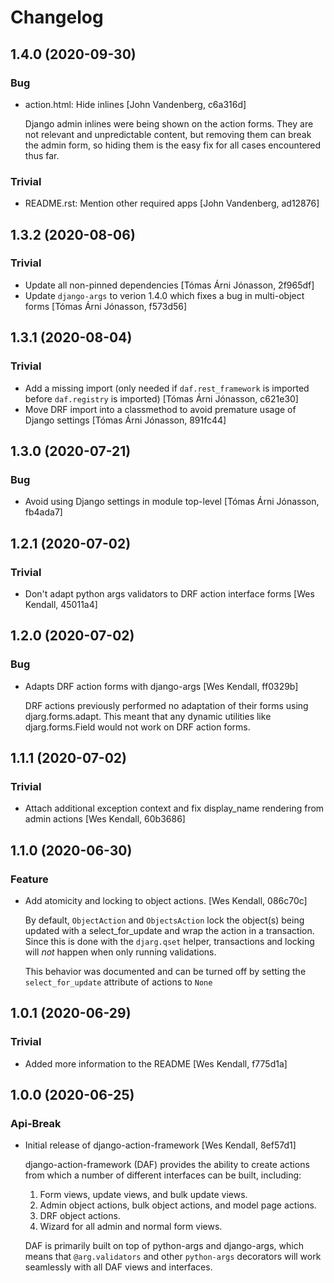 # Changelog
## 1.4.0 (2020-09-30)
### Bug
  - action.html: Hide inlines [John Vandenberg, c6a316d]

    Django admin inlines were being shown on the action forms.
    They are not relevant and unpredictable content, but removing them
    can break the admin form, so hiding them is the easy fix for
    all cases encountered thus far.
### Trivial
  - README.rst: Mention other required apps [John Vandenberg, ad12876]

## 1.3.2 (2020-08-06)
### Trivial
  - Update all non-pinned dependencies [Tómas Árni Jónasson, 2f965df]
  - Update `django-args` to verion 1.4.0 which fixes a bug in multi-object forms [Tómas Árni Jónasson, f573d56]

## 1.3.1 (2020-08-04)
### Trivial
  - Add a missing import (only needed if `daf.rest_framework` is imported before `daf.registry` is imported) [Tómas Árni Jónasson, c621e30]
  - Move DRF import into a classmethod to avoid premature usage of Django settings [Tómas Árni Jónasson, 891fc44]

## 1.3.0 (2020-07-21)
### Bug
  - Avoid using Django settings in module top-level [Tómas Árni Jónasson, fb4ada7]

## 1.2.1 (2020-07-02)
### Trivial
  - Don't adapt python args validators to DRF action interface forms [Wes Kendall, 45011a4]

## 1.2.0 (2020-07-02)
### Bug
  - Adapts DRF action forms with django-args [Wes Kendall, ff0329b]

    DRF actions previously performed no adaptation of their forms using
    djarg.forms.adapt. This meant that any dynamic utilities like djarg.forms.Field
    would not work on DRF action forms.

## 1.1.1 (2020-07-02)
### Trivial
  - Attach additional exception context and fix display_name rendering from admin actions [Wes Kendall, 60b3686]

## 1.1.0 (2020-06-30)
### Feature
  - Add atomicity and locking to object actions. [Wes Kendall, 086c70c]

    By default, ``ObjectAction`` and ``ObjectsAction`` lock the object(s)
    being updated with a select_for_update and wrap the action in a transaction.
    Since this is done with the ``djarg.qset`` helper, transactions and locking
    will *not* happen when only running validations.

    This behavior was documented and can be turned off by setting the
    ``select_for_update`` attribute of actions to ``None``

## 1.0.1 (2020-06-29)
### Trivial
  - Added more information to the README [Wes Kendall, f775d1a]

## 1.0.0 (2020-06-25)
### Api-Break
  - Initial release of django-action-framework [Wes Kendall, 8ef57d1]

    django-action-framework (DAF) provides the ability to create actions from
    which a number of different interfaces can be built, including:

    1. Form views, update views, and bulk update views.
    2. Admin object actions, bulk object actions, and model page actions.
    3. DRF object actions.
    4. Wizard for all admin and normal form views.

    DAF is primarily built on top of python-args and django-args, which
    means that ``@arg.validators`` and other ``python-args`` decorators
    will work seamlessly with all DAF views and interfaces.

